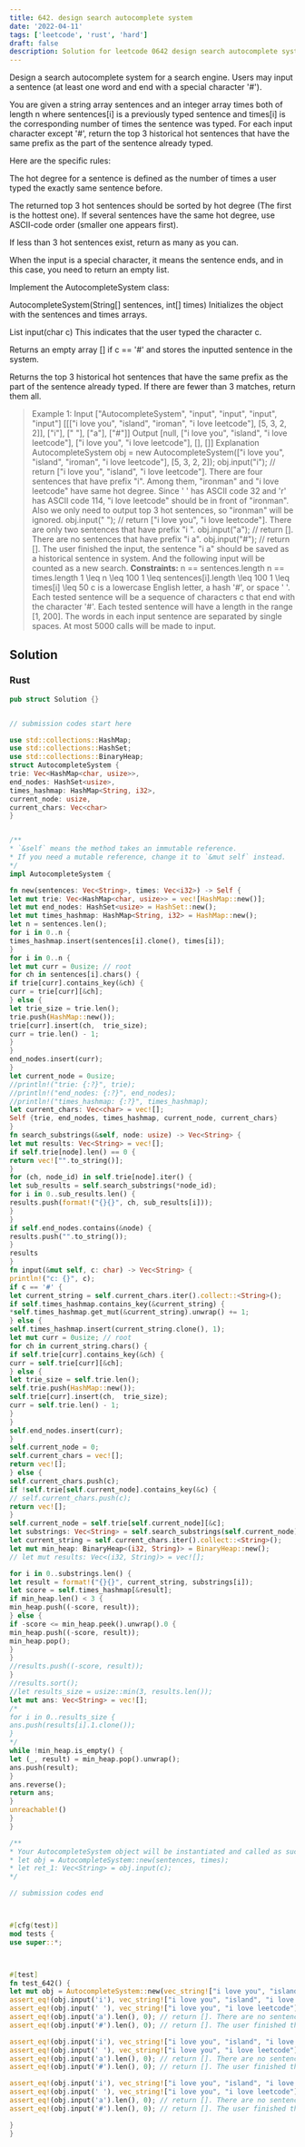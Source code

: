 ```yaml
---
title: 642. design search autocomplete system
date: '2022-04-11'
tags: ['leetcode', 'rust', 'hard']
draft: false
description: Solution for leetcode 0642 design search autocomplete system
---
```



Design a search autocomplete system for a search engine. Users may input a sentence (at least one word and end with a special character '#').



You are given a string array sentences and an integer array times both of length n where sentences[i] is a previously typed sentence and times[i] is the corresponding number of times the sentence was typed. For each input character except '#', return the top 3 historical hot sentences that have the same prefix as the part of the sentence already typed.



Here are the specific rules:



The hot degree for a sentence is defined as the number of times a user typed the exactly same sentence before.

The returned top 3 hot sentences should be sorted by hot degree (The first is the hottest one). If several sentences have the same hot degree, use ASCII-code order (smaller one appears first).

If less than 3 hot sentences exist, return as many as you can.

When the input is a special character, it means the sentence ends, and in this case, you need to return an empty list.

Implement the AutocompleteSystem class:



AutocompleteSystem(String[] sentences, int[] times) Initializes the object with the sentences and times arrays.

List input(char c) This indicates that the user typed the character c.

Returns an empty array [] if c <TeX>=</TeX><TeX>=</TeX> '#' and stores the inputted sentence in the system.

Returns the top 3 historical hot sentences that have the same prefix as the part of the sentence already typed. If there are fewer than 3 matches, return them all.





> Example 1:
> Input
> ["AutocompleteSystem", "input", "input", "input", "input"]
> [[["i love you", "island", "iroman", "i love leetcode"], [5, 3, 2, 2]], ["i"], [" "], ["a"], ["#"]]
> Output
> [null, ["i love you", "island", "i love leetcode"], ["i love you", "i love leetcode"], [], []]
> Explanation
> AutocompleteSystem obj <TeX>=</TeX> new AutocompleteSystem(["i love you", "island", "iroman", "i love leetcode"], [5, 3, 2, 2]);
> obj.input("i"); // return ["i love you", "island", "i love leetcode"]. There are four sentences that have prefix "i". Among them, "ironman" and "i love leetcode" have same hot degree. Since ' ' has ASCII code 32 and 'r' has ASCII code 114, "i love leetcode" should be in front of "ironman". Also we only need to output top 3 hot sentences, so "ironman" will be ignored.
> obj.input(" "); // return ["i love you", "i love leetcode"]. There are only two sentences that have prefix "i ".
> obj.input("a"); // return []. There are no sentences that have prefix "i a".
> obj.input("#"); // return []. The user finished the input, the sentence "i a" should be saved as a historical sentence in system. And the following input will be counted as a new search.
**Constraints:**
> n <TeX>=</TeX><TeX>=</TeX> sentences.length
> n <TeX>=</TeX><TeX>=</TeX> times.length
> 1 <TeX>\leq</TeX> n <TeX>\leq</TeX> 100
> 1 <TeX>\leq</TeX> sentences[i].length <TeX>\leq</TeX> 100
> 1 <TeX>\leq</TeX> times[i] <TeX>\leq</TeX> 50
> c is a lowercase English letter, a hash '#', or space ' '.
> Each tested sentence will be a sequence of characters c that end with the character '#'.
> Each tested sentence will have a length in the range [1, 200].
> The words in each input sentence are separated by single spaces.
> At most 5000 calls will be made to input.


## Solution


### Rust
```rust
pub struct Solution {}


// submission codes start here

use std::collections::HashMap;
use std::collections::HashSet;
use std::collections::BinaryHeap;
struct AutocompleteSystem {
trie: Vec<HashMap<char, usize>>,
end_nodes: HashSet<usize>,
times_hashmap: HashMap<String, i32>,
current_node: usize,
current_chars: Vec<char>
}


/**
* `&self` means the method takes an immutable reference.
* If you need a mutable reference, change it to `&mut self` instead.
*/
impl AutocompleteSystem {

fn new(sentences: Vec<String>, times: Vec<i32>) -> Self {
let mut trie: Vec<HashMap<char, usize>> = vec![HashMap::new()];
let mut end_nodes: HashSet<usize> = HashSet::new();
let mut times_hashmap: HashMap<String, i32> = HashMap::new();
let n = sentences.len();
for i in 0..n {
times_hashmap.insert(sentences[i].clone(), times[i]);
}
for i in 0..n {
let mut curr = 0usize; // root
for ch in sentences[i].chars() {
if trie[curr].contains_key(&ch) {
curr = trie[curr][&ch];
} else {
let trie_size = trie.len();
trie.push(HashMap::new());
trie[curr].insert(ch,  trie_size);
curr = trie.len() - 1;
}
}
end_nodes.insert(curr);
}
let current_node = 0usize;
//println!("trie: {:?}", trie);
//println!("end_nodes: {:?}", end_nodes);
//println!("times_hashmap: {:?}", times_hashmap);
let current_chars: Vec<char> = vec![];
Self {trie, end_nodes, times_hashmap, current_node, current_chars}
}
fn search_substrings(&self, node: usize) -> Vec<String> {
let mut results: Vec<String> = vec![];
if self.trie[node].len() == 0 {
return vec!["".to_string()];
}
for (ch, node_id) in self.trie[node].iter() {
let sub_results = self.search_substrings(*node_id);
for i in 0..sub_results.len() {
results.push(format!("{}{}", ch, sub_results[i]));
}
}
if self.end_nodes.contains(&node) {
results.push("".to_string());
}
results
}
fn input(&mut self, c: char) -> Vec<String> {
println!("c: {}", c);
if c == '#' {
let current_string = self.current_chars.iter().collect::<String>();
if self.times_hashmap.contains_key(&current_string) {
*self.times_hashmap.get_mut(&current_string).unwrap() += 1;
} else {
self.times_hashmap.insert(current_string.clone(), 1);
let mut curr = 0usize; // root
for ch in current_string.chars() {
if self.trie[curr].contains_key(&ch) {
curr = self.trie[curr][&ch];
} else {
let trie_size = self.trie.len();
self.trie.push(HashMap::new());
self.trie[curr].insert(ch,  trie_size);
curr = self.trie.len() - 1;
}
}
self.end_nodes.insert(curr);
}
self.current_node = 0;
self.current_chars = vec![];
return vec![];
} else {
self.current_chars.push(c);
if !self.trie[self.current_node].contains_key(&c) {
// self.current_chars.push(c);
return vec![];
}
self.current_node = self.trie[self.current_node][&c];
let substrings: Vec<String> = self.search_substrings(self.current_node);
let current_string = self.current_chars.iter().collect::<String>();
let mut min_heap: BinaryHeap<(i32, String)> = BinaryHeap::new();
// let mut results: Vec<(i32, String)> = vec![];

for i in 0..substrings.len() {
let result = format!("{}{}", current_string, substrings[i]);
let score = self.times_hashmap[&result];
if min_heap.len() < 3 {
min_heap.push((-score, result));
} else {
if -score <= min_heap.peek().unwrap().0 {
min_heap.push((-score, result));
min_heap.pop();
}
}
//results.push((-score, result));
}
//results.sort();
//let results_size = usize::min(3, results.len());
let mut ans: Vec<String> = vec![];
/*
for i in 0..results_size {
ans.push(results[i].1.clone());
}
*/
while !min_heap.is_empty() {
let (_, result) = min_heap.pop().unwrap();
ans.push(result);
}
ans.reverse();
return ans;
}
unreachable!()
}
}

/**
* Your AutocompleteSystem object will be instantiated and called as such:
* let obj = AutocompleteSystem::new(sentences, times);
* let ret_1: Vec<String> = obj.input(c);
*/

// submission codes end



#[cfg(test)]
mod tests {
use super::*;



#[test]
fn test_642() {
let mut obj = AutocompleteSystem::new(vec_string!["i love you", "island", "iroman", "i love leetcode"], vec![5, 3, 2, 2]);
assert_eq!(obj.input('i'), vec_string!["i love you", "island", "i love leetcode"]); // return ["i love you", "island", "i love leetcode"]. There are four sentences that have prefix "i". Among them, "ironman" and "i love leetcode" have same hot degree. Since ' ' has ASCII code 32 and 'r' has ASCII code 114, "i love leetcode" should be in front of "ironman". Also we only need to output top 3 hot sentences, so "ironman" will be ignored.
assert_eq!(obj.input(' '), vec_string!["i love you", "i love leetcode"]); // return ["i love you", "i love leetcode"]. There are only two sentences that have prefix "i ".
assert_eq!(obj.input('a').len(), 0); // return []. There are no sentences that have prefix "i a".
assert_eq!(obj.input('#').len(), 0); // return []. The user finished the input, the sentence "i a" should be saved as a historical sentence in system. And the following input will be counted as a new search

assert_eq!(obj.input('i'), vec_string!["i love you", "island", "i love leetcode"]); // return ["i love you", "island", "i love leetcode"]. There are four sentences that have prefix "i". Among them, "ironman" and "i love leetcode" have same hot degree. Since ' ' has ASCII code 32 and 'r' has ASCII code 114, "i love leetcode" should be in front of "ironman". Also we only need to output top 3 hot sentences, so "ironman" will be ignored.
assert_eq!(obj.input(' '), vec_string!["i love you", "i love leetcode"]); // return ["i love you", "i love leetcode"]. There are only two sentences that have prefix "i ".
assert_eq!(obj.input('a').len(), 0); // return []. There are no sentences that have prefix "i a".
assert_eq!(obj.input('#').len(), 0); // return []. The user finished the input, the sentence "i a" should be saved as a historical sentence in system. And the following input will be counted as a new search

assert_eq!(obj.input('i'), vec_string!["i love you", "island", "i love leetcode"]); // return ["i love you", "island", "i love leetcode"]. There are four sentences that have prefix "i". Among them, "ironman" and "i love leetcode" have same hot degree. Since ' ' has ASCII code 32 and 'r' has ASCII code 114, "i love leetcode" should be in front of "ironman". Also we only need to output top 3 hot sentences, so "ironman" will be ignored.
assert_eq!(obj.input(' '), vec_string!["i love you", "i love leetcode"]); // return ["i love you", "i love leetcode"]. There are only two sentences that have prefix "i ".
assert_eq!(obj.input('a').len(), 0); // return []. There are no sentences that have prefix "i a".
assert_eq!(obj.input('#').len(), 0); // return []. The user finished the input, the sentence "i a" should be saved as a historical sentence in system. And the following input will be counted as a new search

}
}

```

